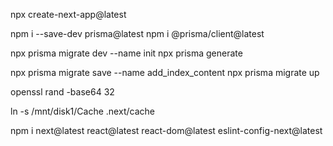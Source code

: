 npx create-next-app@latest



npm i --save-dev prisma@latest
npm i @prisma/client@latest 


npx prisma migrate dev --name init
npx prisma generate


npx prisma migrate save --name add_index_content
npx prisma migrate up


openssl rand -base64 32


ln -s /mnt/disk1/Cache .next/cache

npm i next@latest react@latest react-dom@latest eslint-config-next@latest